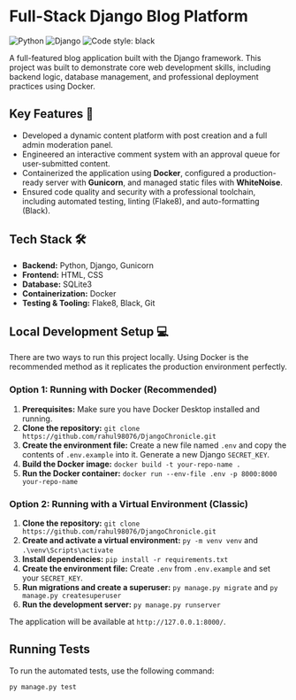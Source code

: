# Full-Stack Django Blog Platform

![Python](https://img.shields.io/badge/Python-3.11-blue?logo=python&logoColor=white)
![Django](https://img.shields.io/badge/Django-5.0-darkgreen?logo=django&logoColor=white)
![Code style: black](https://img.shields.io/badge/code%20style-black-000000.svg)

A full-featured blog application built with the Django framework. This project was built to demonstrate core web development skills, including backend logic, database management, and professional deployment practices using Docker.

## Key Features 🚀

- Developed a dynamic content platform with post creation and a full admin moderation panel.
- Engineered an interactive comment system with an approval queue for user-submitted content.
- Containerized the application using **Docker**, configured a production-ready server with **Gunicorn**, and managed static files with **WhiteNoise**.
- Ensured code quality and security with a professional toolchain, including automated testing, linting (Flake8), and auto-formatting (Black).

## Tech Stack 🛠️

- **Backend:** Python, Django, Gunicorn
- **Frontend:** HTML, CSS
- **Database:** SQLite3
- **Containerization:** Docker
- **Testing & Tooling:** Flake8, Black, Git

## Local Development Setup 💻

There are two ways to run this project locally. Using Docker is the recommended method as it replicates the production environment perfectly.

### Option 1: Running with Docker (Recommended)

1.  **Prerequisites:** Make sure you have Docker Desktop installed and running.
2.  **Clone the repository:** `git clone https://github.com/rahul98076/DjangoChronicle.git`
3.  **Create the environment file:** Create a new file named `.env` and copy the contents of `.env.example` into it. Generate a new Django `SECRET_KEY`.
4.  **Build the Docker image:** `docker build -t your-repo-name .`
5.  **Run the Docker container:** `docker run --env-file .env -p 8000:8000 your-repo-name`

### Option 2: Running with a Virtual Environment (Classic)

1.  **Clone the repository:** `git clone https://github.com/rahul98076/DjangoChronicle.git`
2.  **Create and activate a virtual environment:** `py -m venv venv` and `.\venv\Scripts\activate`
3.  **Install dependencies:** `pip install -r requirements.txt`
4.  **Create the environment file:** Create `.env` from `.env.example` and set your `SECRET_KEY`.
5.  **Run migrations and create a superuser:** `py manage.py migrate` and `py manage.py createsuperuser`
6.  **Run the development server:** `py manage.py runserver`

The application will be available at `http://127.0.0.1:8000/`.

## Running Tests

To run the automated tests, use the following command:

`py manage.py test`
